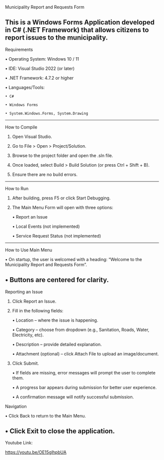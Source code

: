 Municipality Report and Requests Form

This is a Windows Forms Application developed in C# (.NET Framework) that allows citizens to report issues to the municipality. 
-------------------------------------------------------------
 Requirements

• Operating System: Windows 10 / 11

• IDE: Visual Studio 2022 (or later)

• .NET Framework: 4.7.2 or higher

• Languages/Tools:

	• C#

	• Windows Forms

	• System.Windows.Forms, System.Drawing
-------------------------------------------------------------
 How to Compile

1. Open Visual Studio.

2. Go to File > Open > Project/Solution.

3. Browse to the project folder and open the .sln file.

4. Once loaded, select Build > Build Solution (or press Ctrl + Shift + B).

5. Ensure there are no build errors.
-------------------------------------------------------------
  How to Run

1. After building, press F5 or click Start Debugging.

2. The Main Menu Form will open with three options:

	• Report an Issue

	• Local Events (not implemented)

	• Service Request Status (not implemented)
-------------------------------------------------------------
 How to Use
Main Menu

• On startup, the user is welcomed with a heading:
  “Welcome to the Municipality Report and Requests Form”.

• Buttons are centered for clarity.
-------------------------------------------------------------
Reporting an Issue

1. Click Report an Issue.

2. Fill in the following fields:

	• Location – where the issue is happening.

	• Category – choose from dropdown (e.g., Sanitation, Roads, Water, Electricity, etc).

	• Description – provide detailed explanation.

	• Attachment (optional) – click Attach File to upload an image/document.

3. Click Submit.

	• If fields are missing, error messages will prompt the user to complete them.

	• A progress bar appears during submission for better user experience.

	• A confirmation message will notify successful submission.

Navigation

• Click Back to return to the Main Menu.

• Click Exit to close the application.
-------------------------------------------------------------
Youtube Link:

https://youtu.be/OE15glhpbUA
